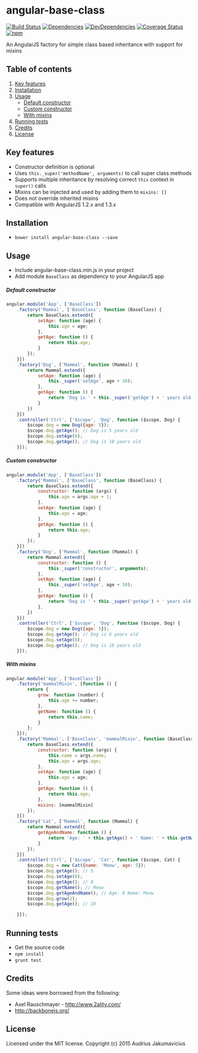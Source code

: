 # angular-base-class
[![Build Status](https://travis-ci.org/aj-dev/angular-base-class.svg?branch=master)](https://travis-ci.org/aj-dev/angular-base-class) [![Dependencies](https://david-dm.org/aj-dev/angular-base-class.svg)](https://david-dm.org/aj-dev/angular-base-class#info=dependencies&view=table) [![DevDependencies](https://david-dm.org/aj-dev/angular-base-class/dev-status.svg)](https://david-dm.org/aj-dev/angular-base-class#info=devDependencies&view=table) [![Coverage Status](https://coveralls.io/repos/aj-dev/angular-base-class/badge.svg)](https://coveralls.io/r/aj-dev/angular-base-class) [![npm](https://img.shields.io/npm/dm/angular-base-class.svg)](https://www.npmjs.com/package/angular-base-class)

An AngularJS factory for simple class based inheritance with support for mixins

## Table of contents
1. [Key features](#key-features)
2. [Installation](#installation)
3. [Usage](#usage)
	- [Default constructor](#default-constructor)
	- [Custom constructor](#custom-constructor)
	- [With mixins](#with-mixins)
4. [Running tests](#running-tests)
5. [Credits](#credits)
6. [License](#license)

## Key features
- Constructor definition is optional
- Uses ```this._super('methodName', arguments)``` to call super class methods
- Supports multiple inheritance by resolving correct ```this``` context in ```super()``` calls
- Mixins can be injected and used by adding them to ```mixins: []```
- Does not override inherited mixins
- Compatible with AngularJS 1.2.x and 1.3.x

## Installation
- ```bower install angular-base-class --save```

## Usage
- Include angular-base-class.min.js in your project
- Add module ```BaseClass``` as dependency to your AngularJS app

##### Default constructor
```js
angular.module('App', ['BaseClass'])
	.factory('Mammal', ['BaseClass', function (BaseClass) {
		return BaseClass.extend({
			setAge: function (age) {
				this.age = age;
			},
			getAge: function () {
				return this.age;
			}
		});
	}])
	.factory('Dog', ['Mammal', function (Mammal) {
		return Mammal.extend({
			setAge: function (age) {
				this._super('setAge', age + 10);
			},
			getAge: function () {
				return 'Dog is ' + this._super('getAge') + ' years old';
			}
		})
	}])
	.controller('Ctrl', ['$scope', 'Dog', function ($scope, Dog) {
		$scope.dog = new Dog({age: 5});
		$scope.dog.getAge(); // Dog is 5 years old
		$scope.dog.setAge(8);
		$scope.dog.getAge(); // Dog is 18 years old
	}]);
```

##### Custom constructor
```js
angular.module('App', ['BaseClass'])
	.factory('Mammal', ['BaseClass', function (BaseClass) {
		return BaseClass.extend({
			constructor: function (args) {
				this.age = args.age + 1;
			},
			setAge: function (age) {
				this.age = age;
			},
			getAge: function () {
				return this.age;
			}
		});
	}])
	.factory('Dog', ['Mammal', function (Mammal) {
		return Mammal.extend({
			constructor: function () {
				this._super('constructor', arguments);
			},
			setAge: function (age) {
				this._super('setAge', age + 10);
			},
			getAge: function () {
				return 'Dog is ' + this._super('getAge') + ' years old';
			},
		})
	}])
	.controller('Ctrl', ['$scope', 'Dog', function ($scope, Dog) {
		$scope.dog = new Dog({age: 5});
		$scope.dog.getAge(); // Dog is 6 years old
		$scope.dog.setAge(8);
		$scope.dog.getAge(); // Dog is 18 years old
	}]);
```

##### With mixins
```js
angular.module('App', ['BaseClass'])
	.factory('mammalMixin', [function () {
		return {
			grow: function (number) {
				this.age += number;
			},
			getName: function () {
				return this.name;
			}
		};
	}]);
	.factory('Mammal', ['BaseClass', 'mammalMixin', function (BaseClass, mammalMixin) {
		return BaseClass.extend({
			constructor: function (args) {
				this.name = args.name;
				this.age = args.age;
			},
			setAge: function (age) {
				this.age = age;
			},
			getAge: function () {
				return this.age;
			},
			mixins: [mammalMixin]
		});
	}])
	.factory('Cat', ['Mammal', function (Mammal) {
		return Mammal.extend({
			getAgeAndName: function () {
				return 'Age: ' + this.getAge() + ' Name: ' + this.getName();
			}
		});
	}])
	.controller('Ctrl', ['$scope', 'Cat', function ($scope, Cat) {
		$scope.dog = new Cat({name: 'Meow', age: 5});
		$scope.dog.getAge(); // 5
		$scope.dog.setAge(8);
		$scope.dog.getAge(); // 8
		$scope.dog.getName(); // Meow
		$scope.dog.getAgeAndName(); // Age: 8 Name: Meow
		$scope.dog.grow(2);
		$scope.dog.getAge(); // 10

	}]);
```

## Running tests
- Get the source code
- ```npm install```
- ```grunt test```

## Credits
Some ideas were borrowed from the following:
- Axel Rauschmayer - http://www.2ality.com/
- http://backbonejs.org/

## License
Licensed under the MIT license. Copyright (c) 2015 Audrius Jakumavicius
